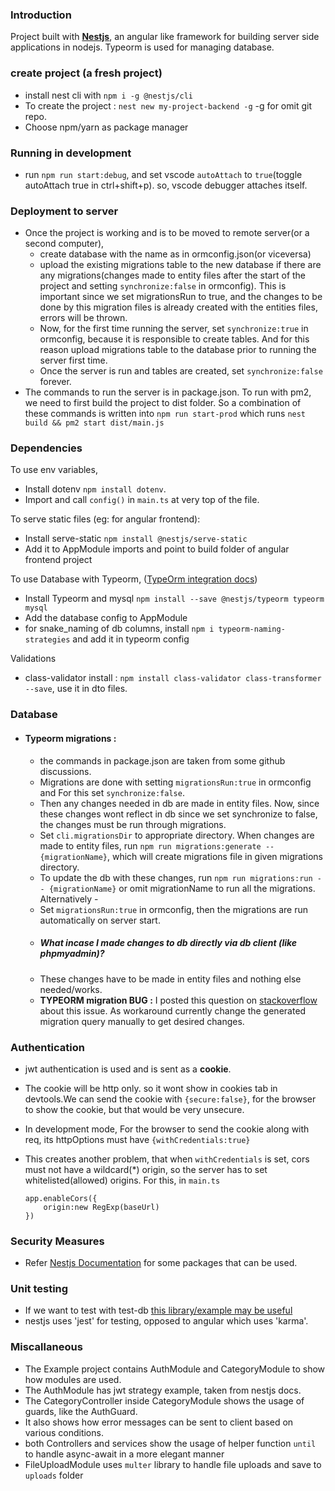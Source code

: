 ### Introduction

Project built with [**Nestjs**](https://nestjs.com/), an angular like framework for building server side applications in nodejs. Typeorm is used for managing database.

### create project (a fresh project)

- install nest cli with `npm i -g @nestjs/cli`
- To create the project : `nest new my-project-backend -g` -g for omit git repo.
- Choose npm/yarn as package manager

### Running in development

- run `npm run start:debug`, and set vscode `autoAttach` to `true`(toggle autoAttach true in ctrl+shift+p). so, vscode debugger attaches itself.

### Deployment to server

- Once the project is working and is to be moved to remote server(or a second computer),
  - create database with the name as in ormconfig.json(or viceversa)
  - upload the existing migrations table to the new database if there are any migrations(changes made to entity files after the start of the project and setting `synchronize:false` in ormconfig). This is important since we set migrationsRun to true, and the changes to be done by this migration files is already created with the entities files, errors will be thrown.
  - Now, for the first time running the server, set `synchronize:true` in ormconfig, because it is responsible to create tables. And for this reason upload migrations table to the database prior to running the server first time.
  - Once the server is run and tables are created, set `synchronize:false` forever.
- The commands to run the server is in package.json. To run with pm2, we need to first build the project to dist folder. So a combination of these commands is written into `npm run start-prod` which runs `nest build && pm2 start dist/main.js`

### Dependencies

To use env variables,

- Install dotenv `npm install dotenv`.
- Import and call `config()` in `main.ts` at very top of the file.

To serve static files (eg: for angular frontend):

- Install serve-static `npm install @nestjs/serve-static`
- Add it to AppModule imports and point to build folder of angular frontend project

To use Database with Typeorm, ([TypeOrm integration docs](https://docs.nestjs.com/techniques/sql))

- Install Typeorm and mysql `npm install --save @nestjs/typeorm typeorm mysql`
- Add the database config to AppModule
- for snake_naming of db columns, install `npm i typeorm-naming-strategies` and add it in typeorm config

Validations

- class-validator install : `npm install class-validator class-transformer --save`, use it in dto files.

### Database

- #### Typeorm migrations :
  - the commands in package.json are taken from some github discussions.
  - Migrations are done with setting `migrationsRun:true` in ormconfig and For this set `synchronize:false`.
  - Then any changes needed in db are made in entity files. Now, since these changes wont reflect in db since we set synchronize to false, the changes must be run through migrations.
  - Set `cli.migrationsDir` to appropriate directory. When changes are made to entity files, run `npm run migrations:generate -- {migrationName}`, which will create migrations file in given migrations directory.
  - To update the db with these changes, run `npm run migrations:run -- {migrationName}` or omit migrationName to run all the migrations. Alternatively -
  - Set `migrationsRun:true` in ormconfig, then the migrations are run automatically on server start.
  - ##### What incase I made changes to db directly via db client (like phpmyadmin)?
  - These changes have to be made in entity files and nothing else needed/works.
  - **TYPEORM migration BUG :** I posted this question on [stackoverflow](https://stackoverflow.com/q/59208299/7314900) about this issue. As workaround currently change the generated migration query manually to get desired changes.

### Authentication

- jwt authentication is used and is sent as a **cookie**.
- The cookie will be http only. so it wont show in cookies tab in devtools.We can send the cookie with `{secure:false}`, for the browser to show the cookie, but that would be very unsecure.
- In development mode, For the browser to send the cookie along with req, its httpOptions must have `{withCredentials:true}`
- This creates another problem, that when `withCredentials` is set, cors must not have a wildcard(\*) origin, so the server has to set whitelisted(allowed) origins. For this, in `main.ts`

  ```
  app.enableCors({
      origin:new RegExp(baseUrl)
  })

  ```

### Security Measures

- Refer [Nestjs Documentation](https://docs.nestjs.com/techniques/security) for some packages that can be used.

### Unit testing

- If we want to test with test-db [this library/example may be useful](https://github.com/BrunnerLivio/nestjs-integration-test-db-example)
- nestjs uses 'jest' for testing, opposed to angular which uses 'karma'.

### Miscallaneous

- The Example project contains AuthModule and CategoryModule to show how modules are used.
- The AuthModule has jwt strategy example, taken from nestjs docs.
- The CategoryController inside CategoryModule shows the usage of guards, like the AuthGuard.
- It also shows how error messages can be sent to client based on various conditions.
- both Controllers and services show the usage of helper function `until` to handle async-await in a more elegant manner
- FileUploadModule uses `multer` library to handle file uploads and save to `uploads` folder
